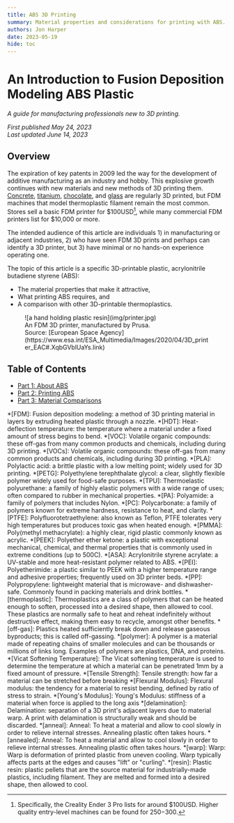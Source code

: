 ```yaml
---
title: ABS 3D Printing
summary: Material properties and considerations for printing with ABS.
authors: Jon Harper
date: 2023-05-19
hide: toc
---
```


# An Introduction to Fusion Deposition Modeling ABS Plastic

*A guide for manufacturing professionals new to 3D printing.*

*First published May 24, 2023*<br>
*Last updated June 14, 2023*

## Overview

The expiration of key patents in 2009 led the way for the development of additive manufacturing as an industry and hobby. This explosive growth continues with new materials and new methods of 3D printing them. [Concrete](https://www.mudbots.com/), [titanium](https://www.protolabs.com/services/3d-printing/direct-metal-laser-sintering/titanium/), [chocolate](https://cocoapress.com/), and [glass](https://nobula3d.com/) are regularly 3D printed, but FDM machines that model thermoplastic filament remain the most common. Stores sell a basic FDM printer for $100USD[^a1], while many commercial FDM printers list for $10,000 or more.

The intended audience of this article are individuals 1) in manufacturing or adjacent industries, 2) who have seen FDM 3D prints and perhaps can identify a 3D printer, but 3) have minimal or no hands-on experience operating one.

The topic of this article is a specific 3D-printable plastic, acrylonitrile butadiene styrene (ABS): 

- The material properties that make it attractive,
- What printing ABS requires, and
- A comparison with other 3D-printable thermoplastics.

<figure markdown>
![a hand holding plastic resin](img/printer.jpg)
<figcaption markdown>
An FDM 3D printer, manufactured by Prusa.<br>Source: [European Space Agency](https://www.esa.int/ESA_Multimedia/Images/2020/04/3D_printer_EAC#.XqbGVblUaYs.link)
</figcaption>
</figure>

## Table of Contents

- [Part 1: About ABS](about.md)
- [Part 2: Printing ABS](printing.md)
- [Part 3: Material Comparisons](materials.md)


[^a1]: Specifically, the Creality Ender 3 Pro lists for around $100USD. Higher quality entry-level machines can be found for $250-$300.

*[FDM]: Fusion deposition modeling: a method of 3D printing material in layers by extruding heated plastic through a nozzle.
*[HDT]: Heat-deflection temperature: the temperature where a material under a fixed amount of stress begins to bend.
*[VOC]: Volatile organic compounds: these off-gas from many common products and chemicals, including during 3D printing.
*[VOCs]: Volatile organic compounds: these off-gas from many common products and chemicals, including during 3D printing.
*[PLA]: Polylactic acid: a brittle plastic with a low melting point; widely used for 3D printing.
*[PETG]: Polyethylene terephthalate glycol: a clear, slightly flexible polymer widely used for food-safe purposes.
*[TPU]: Thermoelastic polyurethane: a family of highly elastic polymers with a wide range of uses; often compared to rubber in mechanical properties.
*[PA]: Polyamide: a family of polymers that includes Nylon.
*[PC]: Polycarbonate: a family of polymers known for extreme hardness, resistance to heat, and clarity.
*[PTFE]: Polyfluorotetraethylene: also known as Teflon, PTFE tolerates very high temperatures but produces toxic gas when heated enough.
*[PMMA]: Poly(methyl methacrylate): a highly clear, rigid plastic commonly known as acrylic.
*[PEEK]: Polyether ether ketone: a plastic with exceptional mechanical, chemical, and thermal properties that is commonly used in extreme conditions (up to 500C).
*[ASA]: Acrylonitrile styrene acrylate: a UV-stable and more heat-resistant polymer related to ABS.
*[PEI]: Polyetherimide: a plastic similar to PEEK with a higher temperature range and adhesive properties; frequently used on 3D printer beds.
*[PP]: Polypropylene: lightweight material that is microwave- and dishwasher-safe. Commonly found in packing materials and drink bottles.
*[thermoplastic]: Thermoplastics are a class of polymers that can be heated enough to soften, processed into a desired shape, then allowed to cool. These plastics are normally safe to heat and reheat indefinitely without destructive effect, making them easy to recycle, amongst other benefits.
*[off-gas]: Plastics heated sufficiently break down and release gaseous byproducts; this is called off-gassing.
*[polymer]: 
    A polymer is a material made of repeating chains of smaller molecules and can be thousands or millions of links long. Examples of polymers are plastics, DNA, and proteins.
*[Vicat Softening Temperature]: 
    The Vicat softening temperature is used to determine the temperature at which a material can be penetrated 1mm by a fixed amount of pressure.
*[Tensile Strength]: Tensile strength: how far a material can be stretched before breaking
*[Flexural Modulus]: Flexural modulus: the tendency for a material to resist bending, defined by ratio of stress to strain.
*[Young's Modulus]: Young's Modulus: stiffness of a material when force is applied to the long axis
*[delamination]: Delamination: separation of a 3D print's adjacent layers due to material warp. A print with delamination is structurally weak and should be discarded.
*[anneal]: Anneal: To heat a material and allow to cool slowly in order to relieve internal stresses. Annealing plastic often takes hours.
*[annealed]: Anneal: To heat a material and allow to cool slowly in order to relieve internal stresses. Annealing plastic often takes hours.
*[warp]:
    Warp: Warp is deformation of printed plastic from uneven cooling. Warp typically affects parts at the edges and causes "lift" or "curling".
*[resin]: Plastic resin: plastic pellets that are the source material for industrially-made plastics, including filament. They are melted and formed into a desired shape, then allowed to cool.